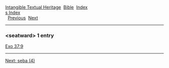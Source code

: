 [Intangible Textual Heritage](../../index)  [Bible](../index) 
[Index](index)   
[s Index](_s_)  
  [Previous](c09919)  [Next](c09921) 

------------------------------------------------------------------------

### &lt;seatward&gt; 1 entry

[Exo 37:9](../kjv/exo037.htm#009)  

------------------------------------------------------------------------

[Next: seba (4)](c09921)
